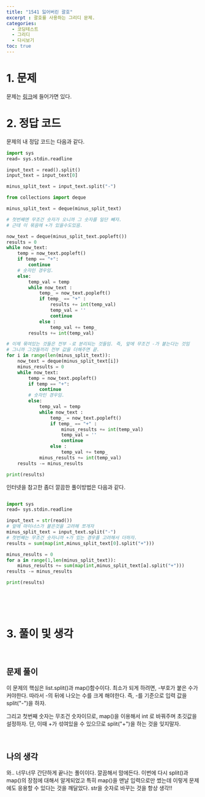 ```yaml
---
title: "1541 잃어버린 괄호"
excerpt : 괄호를 사용하는 그리디 문제.
categories:
  - 코딩테스트
  - 그리디
  - 다시보기
toc: true
---
```

  
# 1. 문제
문제는 [링크](https://www.acmicpc.net/problem/1541)에 들어가면 있다.

# 2. 정답 코드

문제의 내 정답 코드는 다음과 같다.

```python
import sys
read= sys.stdin.readline

input_text = read().split()
input_text = input_text[0]

minus_split_text = input_text.split("-")

from collections import deque

minus_split_text = deque(minus_split_text)

# 첫번째엔 무조건 숫자가 오니까 그 숫자를 일단 빼자.
# 근데 이 묶음에 +가 있을수도있음.

now_text = deque(minus_split_text.popleft())
results = 0
while now_text:
    temp = now_text.popleft()
    if temp == "+":
        continue
    # 숫자인 경우임.
    else:
        temp_val = temp
        while now_text :
            temp_ = now_text.popleft()
            if temp_ == "+" :
                results += int(temp_val)
                temp_val = ''
                continue
            else :
                temp_val += temp_
        results += int(temp_val)

# 이제 묶여있는 것들은 전부 -로 분리되는 것들임. 즉, 앞에 무조건 -가 붙는다는 것임
# 그니까 그것들끼리 전부 값을 더해주면 끝.
for i in range(len(minus_split_text)):
    now_text = deque(minus_split_text[i])
    minus_results = 0
    while now_text:
        temp = now_text.popleft()
        if temp == "+":
            continue
        # 숫자인 경우임.
        else:
            temp_val = temp
            while now_text :
                temp_ = now_text.popleft()
                if temp_ == "+" :
                    minus_results += int(temp_val)
                    temp_val = ''
                    continue
                else :
                    temp_val += temp_
            minus_results += int(temp_val)
    results -= minus_results

print(results)

```

인터넷을 참고한 좀더 깔끔한 풀이방법은 다음과 같다.

```python

import sys
read= sys.stdin.readline

input_text = str(read())
# 앞에 마이너스가 붙은것을 고려해 쪼개자
minus_split_text = input_text.split("-")
# 첫번째는 무조건 숫자니까 +가 있는 경우를 고려해서 더하자.
results = sum(map(int,minus_split_text[0].split("+")))

minus_results = 0
for a in range(1,len(minus_split_text)):
    minus_results += sum(map(int,minus_split_text[a].split("+")))
results -= minus_results

print(results)

```

<br/><br/><br/>

# 3. 풀이 및 생각

<br/>

## 문제 풀이

이 문제의 핵심은 list.split()과 map()함수이다. 
최소가 되게 하려면, -부호가 붙은 수가 커야한다. 따라서 -의 뒤에 나오는 수를 크게 해야한다. 
즉, -를 기준으로 입력 값을 split("-")을 하자. 

그리고 첫번째 숫자는 무조건 숫자이므로, map()을 이용해서 int 로 바꿔주며 초깃값을 설정하자.
단, 이때 +가 섞여있을 수 있으므로 split("+")을 하는 것을 잊지말자.

<br/> 

## 나의 생각

와.. 너무너무 간단하게 끝나는 풀이이다. 깔끔해서 맘에든다. 이번에 다시 split()과 map()의 장점에 대해서 알게되었고
특히 map()을 맨날 입력으로만 썼는데 이렇게 문제에도 응용할 수 있다는 것을 깨달았다. str을 숫자로 바꾸는 것을 항상 생각!!